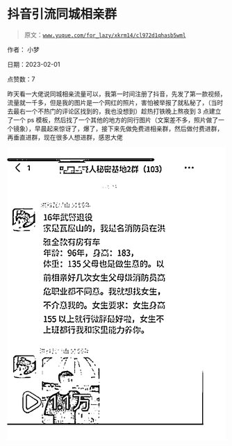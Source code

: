 # 抖音引流同城相亲群

> 原文：[`www.yuque.com/for_lazy/xkrm14/cl972d1qhasb5wml`](https://www.yuque.com/for_lazy/xkrm14/cl972d1qhasb5wml)

作者： 小梦 

日期：2023-02-01 

点赞数：7 

昨天看一大佬说同城相亲流量可以，我第一时间注册了抖音，先发了第一款视频，流量就一千多，但是我的图片是一个网红的照片，害怕被举报了就私秘了，（当时去最右一个不热门的评论区找到的，我也没想到）趁热打铁晚上熬夜到 3 点建立了一个 ps 模板，然后找了一个其他的地方的同行图片（文案差不多，照片做了一个镜象），早晨起来惊讶了，爆了，接下来先做免费进相亲群，然后做付费进群，再垂直进群，现在很多人想进群，感恩大佬 

![](img/f3adb0291d8c77c205aff23e9660d3da.png)  

